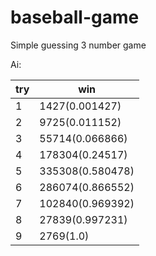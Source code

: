 baseball-game
================

Simple guessing 3 number game

Ai:

| try | win              |
|-----|------------------|
| 1   | 1427(0.001427)   |
| 2   | 9725(0.011152)   |
| 3   | 55714(0.066866)  |
| 4   | 178304(0.24517)  |
| 5   | 335308(0.580478) |
| 6   | 286074(0.866552) |
| 7   | 102840(0.969392) |
| 8   | 27839(0.997231)  |
| 9   | 2769(1.0)        |
